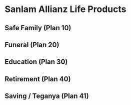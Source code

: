 # Sanlam Allianz Life Products

## Safe Family (Plan 10)

## Funeral (Plan 20)

## Education (Plan 30)

## Retirement (Plan 40)

## Saving / Teganya (Plan 41)
